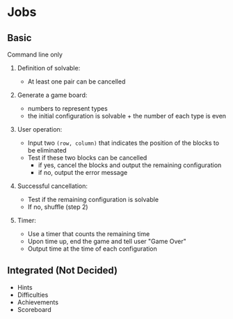 # Jobs

## Basic

Command line only

1. Definition of solvable:
   - At least one pair can be cancelled

2. Generate a game board:
   - numbers to represent types
   - the initial configuration is solvable + the number of each type is even
3. User operation:
   - Input two `(row, column)` that indicates the position of the blocks to be eliminated
   - Test if these two blocks can be cancelled
     - if yes, cancel the blocks and output the remaining configuration
     - if no, output the error message
4. Successful cancellation:
   - Test if the remaining configuration is solvable
   - If no, shuffle (step 2)
5. Timer:
   - Use a timer that counts the remaining time
   - Upon time up, end the game and tell user "Game Over"
   - Output time at the time of each configuration



## Integrated (Not Decided)

- Hints
- Difficulties
- Achievements
- Scoreboard